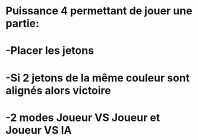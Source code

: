 # Puissance 4 permettant de jouer une partie:
#   -Placer les jetons
#   -Si 2 jetons de la même couleur sont alignés alors victoire
#   -2 modes Joueur VS Joueur et Joueur VS IA
